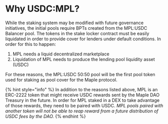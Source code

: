 # Why USDC:MPL?

While the staking system may be modified with future governance initiatives, the initial pools require BPTs created from the MPL:USDC Balancer pool. The tokens in the stake locker contract must be easily liquidated in order to provide cover for lenders under default conditions. In order for this to happen:

1. MPL needs a liquid decentralized marketplace
2. Liquidation of MPL needs to produce the lending pool liquidity asset \(USDC\)

For these reasons, the MPL:USDC 50:50 pool will be the first pool token used for staking as pool cover for the Maple protocol. 

{% hint style="info" %}
In addition to the reasons listed above, MPL is an ERC-2222 token that might receive USDC rewards sent by the Maple DAO Treasury in the future. In order for MPL staked in a DEX to take advantage of those rewards, they need to be paired with USDC. _MPL pools paired with another token will not be able to reap reward from a future distribution of USDC fees by the DAO._
{% endhint %}



